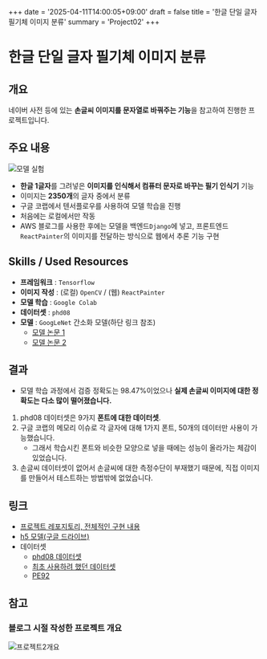 +++
date = '2025-04-11T14:00:05+09:00'
draft = false
title = '한글 단일 글자 필기체 이미지 분류'
summary = 'Project02'
+++
# 한글 단일 글자 필기체 이미지 분류
## 개요
네이버 사전 등에 있는 **손글씨 이미지를 문자열로 바꿔주는 기능**을 참고하여 진행한 프로젝트입니다.

## 주요 내용
![모델 실험](/images/Project2Usage.PNG)
- **한글 1글자**를 그려넣은 **이미지를 인식해서 컴퓨터 문자로 바꾸는 필기 인식기** 기능
- 이미지는 **2350개**의 글자 중에서 분류
- 구글 코랩에서 텐서플로우를 사용하여 모델 학습을 진행
- 처음에는 로컬에서만 작동
- AWS 블로그를 사용한 후에는 모델을 백엔드`Django`에 넣고, 프론트엔드`ReactPainter`의 이미지를 전달하는 방식으로 웹에서 추론 기능 구현

## Skills / Used Resources
- **프레임워크** : `Tensorflow`
- **이미지 작성** : (로컬) `OpenCV` / (웹) `ReactPainter`
- **모델 학습** : `Google Colab`
- **데이터셋** : `phd08`
- **모델** : `GoogLeNet` 간소화 모델(하단 링크 참조)
  - [모델 논문 1](https://scienceon.kisti.re.kr/commons/util/originalView.do?cn=JAKO201823955287871&oCn=JAKO201823955287871&dbt=JAKO&journal=NJOU00292001)
  - [모델 논문 2](https://scienceon.kisti.re.kr/commons/util/originalView.do?cn=JAKO201630762630914&oCn=JAKO201630762630914&dbt=JAKO&journal=NJOU00431883)


## 결과
- 모델 학습 과정에서 검증 정확도는 98.47%이었으나 **실제 손글씨 이미지에 대한 정확도는 다소 많이 떨어졌습니다.**
1) phd08 데이터셋은 9가지 **폰트에 대한 데이터셋**.
2) 구글 코랩의 메모리 이슈로 각 글자에 대해 1가지 폰트, 50개의 데이터만 사용이 가능했습니다.
   - 그래서 학습시킨 폰트와 비슷한 모양으로 넣을 때에는 성능이 올라가는 체감이 있었습니다.
3) 손글씨 데이터셋이 없어서 손글씨에 대한 측정수단이 부재했기 때문에, 직접 이미지를 만들어서 테스트하는 방법밖에 없었습니다.


## **링크**
- [프로젝트 레포지토리, 전체적인 구현 내용](https://github.com/dowrave/Project01_HandWriting)
- [h5 모델(구글 드라이브)](https://drive.google.com/file/d/1O5THjolq-CbqDwkYsBykZmE-a5TIHuWI/view)
- 데이터셋
  - [phd08 데이터셋](https://www.kci.go.kr/kciportal/ci/sereArticleSearch/ciSereArtiView.kci?sereArticleSearchBean.artiId=ART001293992)
  - [최초 사용하려 했던 데이터셋](https://aihub.or.kr/aihubdata/data/view.do?currMenu=115&topMenu=100&aihubDataSe=realm&dataSetSn=81)
  - [PE92](https://github.com/callee2006/HangulDB)

## 참고
### 블로그 시절 작성한 프로젝트 개요
![프로젝트2개요](/images/Project2-ImageClassification.PNG)
